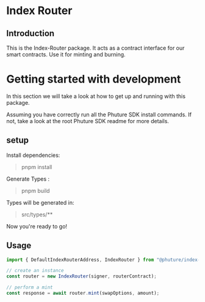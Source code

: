 # Index Router

## Introduction

This is the Index-Router package. It acts as a contract interface for our smart contracts. Use it for minting and burning.

# Getting started with development

In this section we will take a look at how to get up and running with this package.

Assuming you have correctly run all the Phuture SDK install commands. If not, take a look at the root Phuture SDK readme for more details.

## setup

Install dependencies:

> pnpm install

Generate Types :

> pnpm build

Types will be generated in:

> src/types/\*\*

Now you're ready to go!

## Usage


``` typescript
import { DefaultIndexRouterAddress, IndexRouter } from "@phuture/index-router";

// create an instance 
const router = new IndexRouter(signer, routerContract);

// perform a mint
const response = await router.mint(swapOptions, amount);
```
